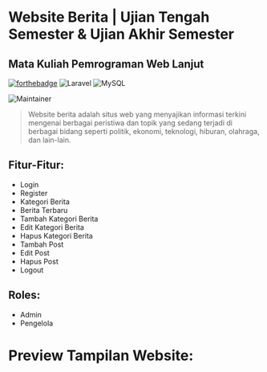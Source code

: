 # Website Berita | Ujian Tengah Semester & Ujian Akhir Semester
## Mata Kuliah Pemrograman Web Lanjut

 [![forthebadge](https://forthebadge.com/images/badges/built-with-love.svg)](https://forthebadge.com)
![Laravel](https://img.shields.io/badge/laravel-%23FF2D20.svg?style=for-the-badge&logo=laravel&logoColor=white) ![MySQL](https://img.shields.io/badge/MySQL-005C84?style=for-the-badge&logo=mysql&logoColor=white)

![Maintainer](https://img.shields.io/badge/Author-Kevin_Cahyo_Pratama_|_22091397051-blue) 

> Website berita adalah situs web yang menyajikan informasi terkini mengenai berbagai peristiwa dan topik yang sedang terjadi di berbagai bidang seperti politik, ekonomi, teknologi, hiburan, olahraga, dan lain-lain.

## Fitur-Fitur:
-  Login
-  Register
-  Kategori Berita
-  Berita Terbaru
-  Tambah Kategori Berita
-  Edit Kategori Berita
-  Hapus Kategori Berita
-  Tambah Post
-  Edit Post
-  Hapus Post
-  Logout

## Roles:
- Admin
- Pengelola
  
# Preview Tampilan Website:
